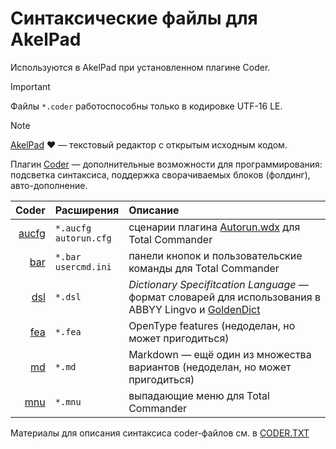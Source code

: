 # Синтаксические файлы для AkelPad

Используются в AkelPad при установленном плагине Coder.  

> [!IMPORTANT]  
> Файлы `*.coder` работоспособны только в кодировке UTF-16 LE.  


> [!NOTE]  
> [AkelPad](https://akelpad.sourceforge.net/en/index.php) ❤️ — текстовый редактор с открытым исходным кодом.  
>  
> Плагин [Coder](https://akelpad.sourceforge.net/en/plugins.php) — дополнительные возможности для программирования: подсветка синтаксиса, поддержка сворачиваемых блоков (фолдинг), авто-дополнение.  

| Coder | Расширения                 | Описание                                                                                           |
| ----: | :------------------------- | :------------------------------------------------------------------------------------------------- |
| [aucfg](https://github.com/yozhic/AkelPad-coders/blob/main/aucfg.coder) | `*.aucfg`<br>`autorun.cfg` | сценарии плагина [Autorun.wdx](https://wincmd.ru/plugring/autorun.html) для Total Commander        |
| [bar](https://github.com/yozhic/AkelPad-coders/blob/main/bar.coder) | `*.bar`<br>`usercmd.ini`   | панели кнопок и пользовательские команды для Total Commander                                       |
| [dsl](https://github.com/yozhic/AkelPad-coders/blob/main/dsl.coder) | `*.dsl`                    | _Dictionary Specifitcation Language_ — формат словарей для использования в ABBYY Lingvo и [GoldenDict](https://github.com/goldendict/goldendict) |
| [fea](https://github.com/yozhic/AkelPad-coders/blob/main/fea.coder) | `*.fea`                    | OpenType features (недоделан, но может пригодиться)                                                |
| [md](https://github.com/yozhic/AkelPad-coders/blob/main/md.coder) | `*.md`                     | Markdown — ещё один из множества вариантов (недоделан, но может пригодиться)                       |
| [mnu](https://github.com/yozhic/AkelPad-coders/blob/main/mnu.coder) | `*.mnu`                    | выпадающие меню для Total Commander                                                                |

Материалы для описания синтаксиса coder-файлов см. в [CODER.TXT](https://github.com/yozhic/AkelPad-coders/blob/main/CODER.TXT)
